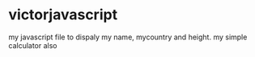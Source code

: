 # victorjavascript
my javascript file to dispaly my name, mycountry and height.
my simple calculator also

